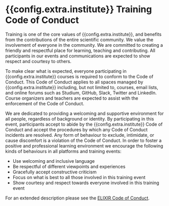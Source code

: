 # {{config.extra.institute}} Training Code of Conduct

Training is one of the core values of {{config.extra.institute}}, and benefits from the contributions
of the entire scientific community. We value the involvement of everyone in the
community. We are committed to creating a friendly and respectful place for
learning, teaching and contributing. All participants in our events and
communications are expected to show respect and courtesy to others.

To make clear what is expected, everyone participating in {{config.extra.institute}} courses
is required to conform to the Code of Conduct. This Code of Conduct applies to
all spaces managed by {{config.extra.institute}} including, but not limited to, courses, email lists,
and online forums such as Studium, GitHub, Slack, Twitter and LinkedIn. Course
organizers and teachers are expected to assist with the enforcement of the Code
of Conduct.

We are dedicated to providing a welcoming and supportive environment for all
people, regardless of background or identity. By participating in this event,
participants accept to abide by the {{config.extra.institute}} Code of Conduct and accept the
procedures by which any Code of Conduct incidents are resolved. Any form of
behaviour to exclude, intimidate, or cause discomfort is a violation of the
Code of Conduct. In order to foster a positive and professional learning
environment we encourage the following kinds of behaviours in all platforms and
training events:

 * Use welcoming and inclusive language
 * Be respectful of different viewpoints and experiences
 * Gracefully accept constructive criticism
 * Focus on what is best to all those involved in this training event
 * Show courtesy and respect towards everyone involved in this training event

For an extended description please see the [ELIXIR Code of Conduct](https://elixir-europe.org/events/code-of-conduct).
